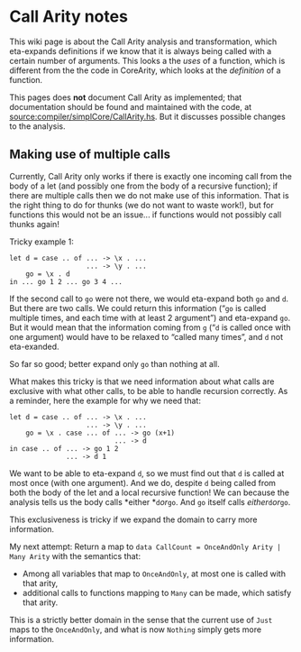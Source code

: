 # Call Arity notes


This wiki page is about the Call Arity analysis and transformation, which eta-expands definitions if we know that it is always being called with a certain number of arguments. This looks a the *uses* of a function, which is different from the the code in  CoreArity, which looks at the *definition* of a function.


This pages does **not** document Call Arity as implemented; that documentation should be found and maintained with the code, at [source:compiler/simplCore/CallArity.hs](/trac/ghc/browser/compiler/simplCore/CallArity.hs)[](/trac/ghc/export/HEAD/ghc/compiler/simplCore/CallArity.hs). But it discusses possible changes to the analysis.

## Making use of multiple calls


Currently, Call Arity only works if there is exactly one incoming call from the body of a let (and possibly one from the body of a recursive function); if there are multiple calls then we do not make use of this information. That is the right thing to do for thunks (we do not want to waste work!), but for functions this would not be an issue... if functions would not possibly call thunks again!


Tricky example 1:

```wiki
let d = case .. of ... -> \x . ...
                   ... -> \y . ...
    go = \x . d
in ... go 1 2 ... go 3 4 ...
```


If the second call to `go` were not there, we would eta-expand both `go` and `d`. But there are two calls. We could return this information (“`go` is called multiple times, and each time with at least 2 argument”) and eta-expand `go`. But it would mean that the information coming from `g` (“`d` is called once with one argument) would have to be relaxed to “called many times”, and `d` not eta-exanded.


So far so good; better expand only `go` than nothing at all.


What makes this tricky is that we need information about what calls are exclusive with what other calls, to be able to handle recursion correctly. As a reminder, here the example for why we need that:

```wiki
let d = case .. of ... -> \x . ...
                   ... -> \y . ...
    go = \x . case ... of ... -> go (x+1)
                          ... -> d
in case .. of ... -> go 1 2
              ... -> d 1
```


We want to be able to eta-expand `d`, so we must find out that `d` is called at most once (with one argument). And we do, despite `d` being called from both the body of the let and a local recursive function! We can because the analysis tells us the body calls *either *`d`*or*`go`. And `go` itself calls *either*`d`*or*`go`.


This exclusiveness is tricky if we expand the domain to carry more information.


My next attempt: Return a map to `data CallCount = OnceAndOnly Arity | Many Arity` with the semantics that:

- Among all variables that map to `OnceAndOnly`, at most one is called with that arity,
- additional calls to functions mapping to `Many` can be made, which satisfy that arity.


This is a strictly better domain in the sense that the current use of `Just` maps to the `OnceAndOnly`, and what is now `Nothing` simply gets more information.
